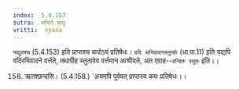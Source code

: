 ```yaml
---
index:  5.4.157
sutra:  वन्दिते भ्रातुः
vritti:  nyasa
---
```


`नद्युतश्च` (5.4.153) इति प्राप्तस्य कपोऽयं प्रतिषेधः। `वदि अभिवादनस्तुत्योः` (धा.पा.11) इति यद्यपि वदिरभिवादने वर्त्तते, तथापीह स्तुतावेव वर्त्तमान आश्रीयते, अत एवाह--`वन्दितः स्तुतः` इति।।

158. ऋतश्छन्दसि। (5.4.158.)
`अयमपि पूर्ववत् प्राप्तस्य कपः प्रतिषेधः।।

